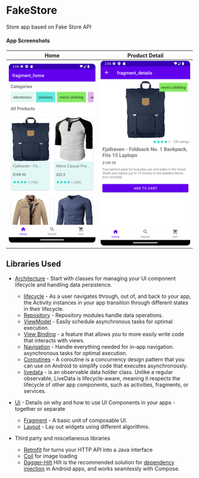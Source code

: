 # FakeStore
Store app based on Fake Store API

#### App Screenshots

| Home | Product Detail |
|:-:|:-:|
| ![Fist](https://github.com/herdal06/FakeStore/blob/master/screenshots/home.png?raw=true) | ![3](https://github.com/herdal06/FakeStore/blob/master/screenshots/product_detail.png?raw=true) | ![3]

Libraries Used
--------------
* [Architecture][10] - Start with classes for managing your UI component lifecycle and handling data
  persistence.
  * [lifecycle][22] - As a user navigates through, out of, and back to your app, the Activity instances in your app transition through different states in their lifecycle.
  * [Repository][18] - Repository modules handle data operations.
  * [ViewModel][17] - Easily schedule asynchronous tasks for optimal execution.
  * [View Binding][11] - a feature that allows you to more easily write code that interacts with views.
  * [Navigation][50] - Handle everything needed for in-app navigation.
     asynchronous tasks for optimal execution.
  * [Coroutines][51] - A coroutine is a concurrency design pattern that you can use on Android to simplify code that executes asynchronously.
  * [livedata][52] - is an observable data holder class. Unlike a regular observable, LiveData is lifecycle-aware, meaning it respects the lifecycle of other app components, such as activities, fragments, or services.
  
* [UI][30] - Details on why and how to use UI Components in your apps - together or separate
  * [Fragment][34] - A basic unit of composable UI.
  * [Layout][35] - Lay out widgets using different algorithms.
  
* Third party and miscellaneous libraries
  * [Retrofit][90] for turns your HTTP API into a Java interface
  * [Coil][92] for image loading
  * [Dagger-Hilt][93] Hilt is the recommended solution for [dependency injection][21] in Android apps, and works seamlessly with Compose.


[11]: https://developer.android.com/topic/libraries/view-binding
[52]: https://developer.android.com/topic/libraries/architecture/livedata
[51]: https://developer.android.com/kotlin/coroutines
[50]: https://developer.android.com/topic/libraries/architecture/navigation/
[10]: https://developer.android.com/jetpack/compose/architecture
[17]: https://developer.android.com/jetpack/compose/state#viewmodel-state
[18]: https://developer.android.com/jetpack/guide#fetch-data
[90]: https://square.github.io/retrofit/
[92]: https://coil-kt.github.io/coil/compose/
[93]: https://developer.android.com/jetpack/compose/libraries#hilt
[30]: https://developer.android.com/guide/topics/ui
[34]: https://developer.android.com/guide/components/fragments
[35]: https://developer.android.com/guide/topics/ui/declaring-layout
[21]: https://developer.android.com/training/dependency-injection
[22]: https://developer.android.com/guide/components/activities/activity-lifecycle
